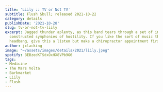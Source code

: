 ```yaml
---
title: 'Liily :: TV or Not TV'
subtitle: Flush &bull; released 2021-10-22
category: details
publishDate: '2021-10-28'
slug: tv-or-not-tv-liily
excerpt: Jagged thunder aplenty, as this band tears through a set of impressively
  constructed symphonies of hostility. If you like the sort of music that makes you
  headbang, give this a listen but make a chiropractor appointment first.
author: jclacking
image: "~/assets/images/details/2021/liily.jpeg"
spotify: 3EBzedKTSdxOxHX8VPb9G6
tags:
- Medicine
- The Mars Volta
- Barkmarket
- Liily
- Flush
---
```


